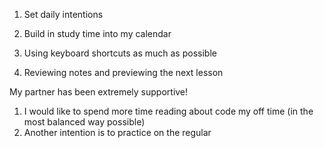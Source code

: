 1. Set daily intentions
2. Build in study time into my calendar

1. Using keyboard shortcuts as much as possible
2. Reviewing notes and previewing the next lesson

My partner has been extremely supportive!

1. I would like to spend more time reading about code my off time (in the most balanced way possible)
2. Another intention is to practice on the regular
